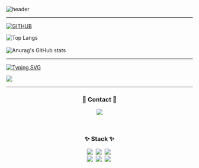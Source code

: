 
<!--
**JungYouM/JungYouM** is a ✨ _special_ ✨ repository because its `README.md` (this file) appears on your GitHub profile.

Here are some ideas to get you started:

- 🔭 I’m currently working on ...
- 🌱 I’m currently learning ...
- 👯 I’m looking to collaborate on ...
- 🤔 I’m looking for help with ...
- 💬 Ask me about ...
- 📫 How to reach me: ...
- 😄 Pronouns: ...
- ⚡ Fun fact: ...
-->

![header](https://capsule-render.vercel.app/api?type=waving&color=timeGradient&text=Welcome%20to%20YouMin's%20GitHub%20👋&animation=twinkling&fontSize=35&fontAlignY=40&fontAlign=65&height=250)

---

[![GITHUB](https://hits.seeyoufarm.com/api/count/incr/badge.svg?url=https%3A%2F%2Fgithub.com%2FJungYouM&count_bg=%23F29494&title_bg=%232F2E2E&icon=github.svg&icon_color=%23FFFFFF&title=GITHUB&edge_flat=false)](https://github.com/JungYouM)


![Top Langs](https://github-readme-stats.vercel.app/api/top-langs/?username=JungYouM&layout=compact)
<br><br>
![Anurag's GitHub stats](https://github-readme-stats.vercel.app/api?username=JungYouM&show_icons=true&theme=radical)


---
[![Typing SVG](https://readme-typing-svg.herokuapp.com/?color=f0f6fc&lines=Hello+World🤖&font=Redressed&size=20)](https://git.io/typing-svg)


![](https://github-profile-summary-cards.vercel.app/api/cards/profile-details?username=JungYouM&theme=nord_dark)


---

<h3 align="center">💫 Contact 💫</h3>
<p align="center">
    <a href="mailto:dbalsdbals000@gmail.com">
        <img src="https://img.shields.io/badge/Gmail-EA4335?style=for-the-badge&logo=Gmail&logoColor=white"/></a>
</p>

<br>

<h3 align="center">✨ Stack ✨</h3>
<p align="center">
  <img src="https://img.shields.io/badge/Unity-000000?style=for-the-badge&logo=Unity&logoColor=white"/></a>&nbsp
  <img src="https://img.shields.io/badge/C++-000000?style=for-the-badge&logo=C++&logoColor=white"/></a>&nbsp
  <img src="https://img.shields.io/badge/Python-000000?style=for-the-badge&logo=Python&logoColor=white"/></a>&nbsp
  <br>
  <img src="https://img.shields.io/badge/autodeskmaya-000000?style=for-the-  badge&logo=autodeskmaya&logoColor=white"/></a>&nbsp
  <img src="https://img.shields.io/badge/adobephotoshop-000000?style=for-the-badge&logo=adobephotoshop&logoColor=white"/></a>&nbsp
  <img src="https://img.shields.io/badge/adobeillustrator-000000?style=for-the-badge&logo=adobeillustrator&logoColor=white"/></a>&nbsp
</p>
